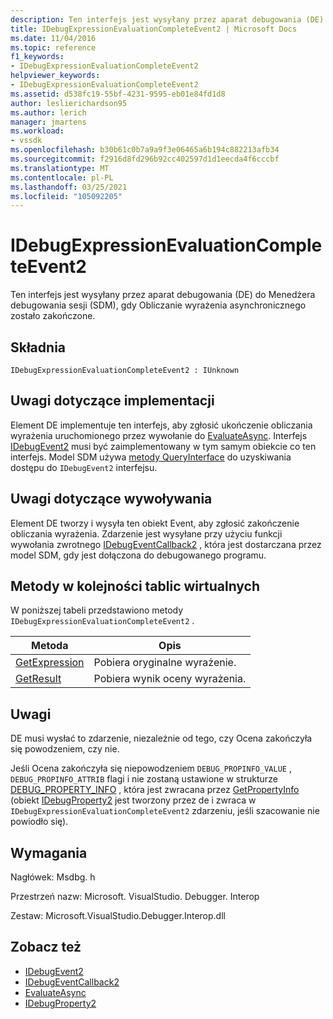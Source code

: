 ```yaml
---
description: Ten interfejs jest wysyłany przez aparat debugowania (DE) do Menedżera debugowania sesji (SDM), gdy Obliczanie wyrażenia asynchronicznego zostało zakończone.
title: IDebugExpressionEvaluationCompleteEvent2 | Microsoft Docs
ms.date: 11/04/2016
ms.topic: reference
f1_keywords:
- IDebugExpressionEvaluationCompleteEvent2
helpviewer_keywords:
- IDebugExpressionEvaluationCompleteEvent2
ms.assetid: d538fc19-55bf-4231-9595-eb01e84fd1d8
author: leslierichardson95
ms.author: lerich
manager: jmartens
ms.workload:
- vssdk
ms.openlocfilehash: b30b61c0b7a9a9f3e06465a6b194c882213afb34
ms.sourcegitcommit: f2916d8fd296b92cc402597d1d1eecda4f6cccbf
ms.translationtype: MT
ms.contentlocale: pl-PL
ms.lasthandoff: 03/25/2021
ms.locfileid: "105092205"
---
```

# <a name="idebugexpressionevaluationcompleteevent2"></a>IDebugExpressionEvaluationCompleteEvent2
Ten interfejs jest wysyłany przez aparat debugowania (DE) do Menedżera debugowania sesji (SDM), gdy Obliczanie wyrażenia asynchronicznego zostało zakończone.

## <a name="syntax"></a>Składnia

```
IDebugExpressionEvaluationCompleteEvent2 : IUnknown
```

## <a name="notes-for-implementers"></a>Uwagi dotyczące implementacji
 Element DE implementuje ten interfejs, aby zgłosić ukończenie obliczania wyrażenia uruchomionego przez wywołanie do [EvaluateAsync](../../../extensibility/debugger/reference/idebugexpression2-evaluateasync.md). Interfejs [IDebugEvent2](../../../extensibility/debugger/reference/idebugevent2.md) musi być zaimplementowany w tym samym obiekcie co ten interfejs. Model SDM używa [metody QueryInterface](/cpp/atl/queryinterface) do uzyskiwania dostępu do `IDebugEvent2` interfejsu.

## <a name="notes-for-callers"></a>Uwagi dotyczące wywoływania
 Element DE tworzy i wysyła ten obiekt Event, aby zgłosić zakończenie obliczania wyrażenia. Zdarzenie jest wysyłane przy użyciu funkcji wywołania zwrotnego [IDebugEventCallback2](../../../extensibility/debugger/reference/idebugeventcallback2.md) , która jest dostarczana przez model SDM, gdy jest dołączona do debugowanego programu.

## <a name="methods-in-vtable-order"></a>Metody w kolejności tablic wirtualnych
 W poniższej tabeli przedstawiono metody `IDebugExpressionEvaluationCompleteEvent2` .

|Metoda|Opis|
|------------|-----------------|
|[GetExpression](../../../extensibility/debugger/reference/idebugexpressionevaluationcompleteevent2-getexpression.md)|Pobiera oryginalne wyrażenie.|
|[GetResult](../../../extensibility/debugger/reference/idebugexpressionevaluationcompleteevent2-getresult.md)|Pobiera wynik oceny wyrażenia.|

## <a name="remarks"></a>Uwagi
 DE musi wysłać to zdarzenie, niezależnie od tego, czy Ocena zakończyła się powodzeniem, czy nie.

 Jeśli Ocena zakończyła się niepowodzeniem `DEBUG_PROPINFO_VALUE` , `DEBUG_PROPINFO_ATTRIB` flagi i nie zostaną ustawione w strukturze [DEBUG_PROPERTY_INFO](../../../extensibility/debugger/reference/debug-property-info.md) , która jest zwracana przez [GetPropertyInfo](../../../extensibility/debugger/reference/idebugproperty2-getpropertyinfo.md) (obiekt [IDebugProperty2](../../../extensibility/debugger/reference/idebugproperty2.md) jest tworzony przez de i zwraca w `IDebugExpressionEvaluationCompleteEvent2` zdarzeniu, jeśli szacowanie nie powiodło się).

## <a name="requirements"></a>Wymagania
 Nagłówek: Msdbg. h

 Przestrzeń nazw: Microsoft. VisualStudio. Debugger. Interop

 Zestaw: Microsoft.VisualStudio.Debugger.Interop.dll

## <a name="see-also"></a>Zobacz też
- [IDebugEvent2](../../../extensibility/debugger/reference/idebugevent2.md)
- [IDebugEventCallback2](../../../extensibility/debugger/reference/idebugeventcallback2.md)
- [EvaluateAsync](../../../extensibility/debugger/reference/idebugexpression2-evaluateasync.md)
- [IDebugProperty2](../../../extensibility/debugger/reference/idebugproperty2.md)
